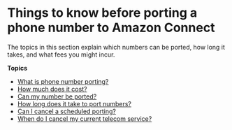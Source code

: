 # Things to know before porting a phone number to Amazon Connect<a name="things-to-know-before-porting"></a>

The topics in this section explain which numbers can be ported, how long it takes, and what fees you might incur\. 

**Topics**
+ [What is phone number porting?](what-is-phone-number-porting.md)
+ [How much does it cost?](fees-for-number-porting.md)
+ [Can my number be ported?](what-numbers-can-be-ported.md)
+ [How long does it take to port numbers?](how-long-for-number-porting.md)
+ [Can I cancel a scheduled porting?](cancel-port-request.md)
+ [When do I cancel my current telecom service?](cancel-current-service.md)